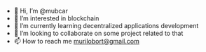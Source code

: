 - 👋 Hi, I’m @mubcar
- 👀 I’m interested in blockchain
- 🌱 I’m currently learning decentralized applications development
- 💞️ I’m looking to collaborate on some project related to that
- 📫 How to reach me murilobort@gmail.com

<!---
mubcar/mubcar is a ✨ special ✨ repository because its `README.md` (this file) appears on your GitHub profile.
You can click the Preview link to take a look at your changes.
--->
